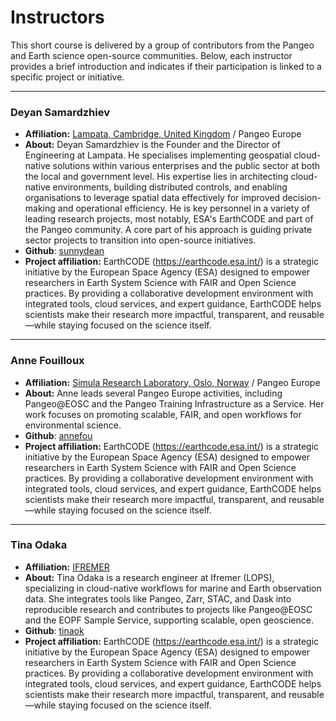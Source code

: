 # Instructors

This short course is delivered by a group of contributors from the Pangeo and Earth science open-source communities. Below, each instructor provides a brief introduction and indicates if their participation is linked to a specific project or initiative.

---

### **Deyan Samardzhiev**
- **Affiliation:** [Lampata, Cambridge, United Kingdom](https://lampata.eu/) / Pangeo Europe
- **About:** Deyan Samardzhiev is the Founder and the Director of Engineering at Lampata. He specialises implementing geospatial cloud-native solutions within various enterprises and the public sector at both the local and government level. His expertise lies in architecting cloud-native environments, building distributed controls, and enabling organisations to leverage spatial data effectively for improved decision-making and operational efficiency. He is key personnel in a variety of leading research projects, most notably, ESA's EarthCODE and part of the Pangeo community. A core part of his approach is guiding private sector projects to transition into open-source initiatives.
- **Github**: [sunnydean](https://github.com/sunnydean)
- **Project affiliation:** EarthCODE (https://earthcode.esa.int/) is a strategic initiative by the European Space Agency (ESA) designed to empower researchers in Earth System Science with FAIR and Open Science practices. By providing a collaborative development environment with integrated tools, cloud services, and expert guidance, EarthCODE helps scientists make their research more impactful, transparent, and reusable—while staying focused on the science itself.

---

### **Anne Fouilloux**
- **Affiliation:** [Simula Research Laboratory, Oslo, Norway](https://www.simula.no) / Pangeo Europe
- **About:** Anne leads several Pangeo Europe activities, including Pangeo@EOSC and the Pangeo Training Infrastructure as a Service. Her work focuses on promoting scalable, FAIR, and open workflows for environmental science.
- **Github**: [annefou](https://github.com/annefou)
- **Project affiliation:**  EarthCODE (https://earthcode.esa.int/) is a strategic initiative by the European Space Agency (ESA) designed to empower researchers in Earth System Science with FAIR and Open Science practices. By providing a collaborative development environment with integrated tools, cloud services, and expert guidance, EarthCODE helps scientists make their research more impactful, transparent, and reusable—while staying focused on the science itself.

---

### **Tina Odaka**
- **Affiliation:** [IFREMER](https://en.ifremer.fr)
- **About:** Tina Odaka is a research engineer at Ifremer (LOPS), specializing in cloud-native workflows for marine and Earth observation data. She integrates tools like Pangeo, Zarr, STAC, and Dask into reproducible research and contributes to projects like Pangeo@EOSC and the EOPF Sample Service, supporting scalable, open geoscience.
- **Github**: [tinaok](https://github.com/tinaok)
- **Project affiliation:**  EarthCODE (https://earthcode.esa.int/) is a strategic initiative by the European Space Agency (ESA) designed to empower researchers in Earth System Science with FAIR and Open Science practices. By providing a collaborative development environment with integrated tools, cloud services, and expert guidance, EarthCODE helps scientists make their research more impactful, transparent, and reusable—while staying focused on the science itself.
